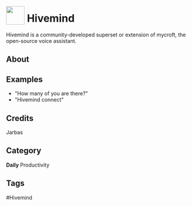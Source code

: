 # <img src="https://raw.githack.com/FortAwesome/Font-Awesome/master/svgs/solid/robot.svg" card_color="#8D34EF" width="50" height="50" style="vertical-align:bottom"/> Hivemind
Hivemind is a community-developed superset or extension of mycroft, the open-source voice assistant.

## About


## Examples
* "How many of you are there?"
* "Hivemind connect"

## Credits
Jarbas

## Category
**Daily**
Productivity

## Tags
#Hivemind

